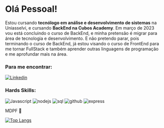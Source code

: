 # Olá Pessoal!
Estou cursando **tecnólogo em análise e desenvolvimento de sistemas** na Uniasselvi, e cursando **BackEnd na Cubos Academy**.
Em março de 2023 vou está concluindo o curso de BackEnd, e minha pretensão é migrar para área de tecnologia e desenvolvimento.
E não pretendo parar, pois terminando o curso de BackEnd, já estou visando o curso de FrontEnd para me tornar FullStack e também aprender outras linguagens de programação e me aprofundar mais na área.

### Para me encontrar:

[![Linkedin](https://img.shields.io/badge/LinkedIn-0077B5?style=for-the-badge&logo=linkedin&logoColor=white)](https://www.linkedin.com/in/fl%C3%A1vio-cardoso-093391139)

### Hards Skills:

![Javascript](https://img.shields.io/badge/JavaScript-323330?style=for-the-badge&logo=javascript&logoColor=F7DF1E)
![nodejs](https://img.shields.io/badge/Node.js-339933?style=for-the-badge&logo=nodedotjs&logoColor=white)
![sql](	https://img.shields.io/badge/PostgreSQL-316192?style=for-the-badge&logo=postgresql&logoColor=white)
![github](https://img.shields.io/badge/GitHub-100000?style=for-the-badge&logo=github&logoColor=white)
![express](https://img.shields.io/badge/Express.js-000000?style=for-the-badge&logo=express&logoColor=white)

MDPF :pray:

[![Top Langs](https://github-readme-stats.vercel.app/api/top-langs/?username=anuraghazra&layout=compact)](https://github.com/flaviopcsilva)
